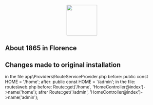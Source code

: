 <p align="center"><img src="https://res.cloudinary.com/auxe/image/upload/v1584726683/1865_Logo_noFX__lp7fu4.png" width="100"></p>

## About 1865 in Florence

## Changes made to original installation

in the file app\Providers\RouteServiceProvider.php
before: public const HOME = '/home';
after: public const HOME = '/admin';
in the file: routes\web.php
before: Route::get('/home', 'HomeController@index')->name('home');
afrer Route::get('/admin', 'HomeController@index')->name('admin');